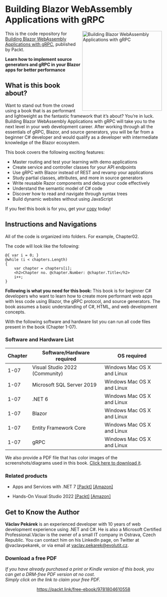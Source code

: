 # Building Blazor WebAssembly Applications with gRPC

<a href="https://www.packtpub.com/product/building-blazor-webassembly-applications-with-grpc/9781804610558"><img src="https://static.packt-cdn.com/products/9781804610558/cover/smaller" alt="Building Blazor WebAssembly Applications with gRPC" height="256px" align="right"></a>

This is the code repository for [Building Blazor WebAssembly Applications with gRPC](https://www.packtpub.com/product/building-blazor-webassembly-applications-with-grpc/9781804610558), published by Packt.

**Learn how to implement source generators and gRPC in your Blazor apps for better performance**

## What is this book about?
Want to stand out from the crowd using a book that is as performant and lightweight as the fantastic framework that it’s about? You’re in luck.
Building Blazor WebAssembly Applications with gRPC will take you to the next level in your web development career. After working through all the essentials of gRPC, Blazor, and source generators, you will be far from a beginner C# developer and would qualify as a developer with intermediate knowledge of the Blazor ecosystem.

This book covers the following exciting features:
* Master routing and test your learning with demo applications
* Create service and controller classes for your API endpoints
* Use gRPC with Blazor instead of REST and revamp your applications
* Study partial classes, attributes, and more in source generators
* Write reusable Razor components and debug your code effectively
* Understand the semantic model of C# code
* Discover how to read and navigate through syntax trees
* Build dynamic websites without using JavaScript

If you feel this book is for you, get your [copy](https://www.amazon.com/Building-Blazor-WebAssembly-Applications-gRPC/dp/1804610550) today!


## Instructions and Navigations
All of the code is organized into folders. For example, Chapter02.

The code will look like the following:
```
@{ var i = 0; }
@while (i < chapters.Length)
{
    var chapter = chapters[i];
    <h2>Chapter no. @chapter.Number: @chapter.Title</h2>
    i++;
}
```

**Following is what you need for this book:**
This book is for beginner C# developers who want to learn how to create more performant web apps with less code using Blazor, the gRPC protocol, and source generators. The book assumes a basic understanding of C#, HTML, and web development concepts.

With the following software and hardware list you can run all code files present in the book (Chapter 1-07).

### Software and Hardware List
| Chapter | Software/Hardware required | OS required |
| -------- | ------------------------------------ | ----------------------------------- |
| 1-07 | Visual Studio 2022 (Community)| Windows Mac OS X and Linux  |
| 1-07 | Microsoft SQL Server 2019| Windows Mac OS X and Linux  |
| 1-07 | .NET 6| Windows Mac OS X and Linux  |
| 1-07 | Blazor| Windows Mac OS X and Linux  |
| 1-07 | Entity Framework Core| Windows Mac OS X and Linux  |
| 1-07 | gRPC| Windows Mac OS X and Linux  |

We also provide a PDF file that has color images of the screenshots/diagrams used in this book. [Click here to download it](https://packt.link/xNJtA).

### Related products
* Apps and Services with .NET 7 [[Packt]](https://www.packtpub.com/product/apps-and-services-with-net-7/9781801813433?_ga=2.259156879.426506691.1664444478-1676364594.1662627481) [[Amazon]](https://www.amazon.com/Apps-Services-NET-enterprise-technologies-dp-1801813434/dp/1801813434/ref=mt_other?_encoding=UTF8&me=&qid=)

* Hands-On Visual Studio 2022 [[Packt]](https://www.packtpub.com/product/hands-on-visual-studio-2022/9781801810548?_ga=2.259156879.426506691.1664444478-1676364594.1662627481) [[Amazon]](https://www.amazon.com/Hands-Visual-Studio-2022-productivity/dp/1801810540)


## Get to Know the Author

**Václav Pekárek**
is an experienced developer with 10 years of web development experience using .NET and C#. He is also a Microsoft Certified Professional.Václav is the owner of a small IT company in Ostrava, Czech Republic. You can contact him on his LinkedIn page, on Twitter at @vaclavpekarek, or via email at vaclav.pekarek@evolutit.cz.

### Download a free PDF

 <i>If you have already purchased a print or Kindle version of this book, you can get a DRM-free PDF version at no cost.<br>Simply click on the link to claim your free PDF.</i>
<p align="center"> <a href="https://packt.link/free-ebook/9781804610558">https://packt.link/free-ebook/9781804610558 </a> </p>